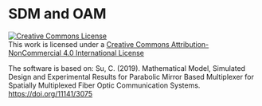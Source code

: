 # SDM and OAM
 
<a rel="license" href="http://creativecommons.org/licenses/by-nc/4.0/"><img alt="Creative Commons License" style="border-width:0" src="https://i.creativecommons.org/l/by-nc/4.0/88x31.png" /></a><br />This work is licensed under a <a rel="license" href="http://creativecommons.org/licenses/by-nc/4.0/">Creative Commons Attribution-NonCommercial 4.0 International License</a>

The software is based on:
Su, C. (2019). Mathematical Model, Simulated Design and Experimental Results for Parabolic Mirror Based Multiplexer for Spatially Multiplexed Fiber Optic Communication Systems. https://doi.org/11141/3075 
